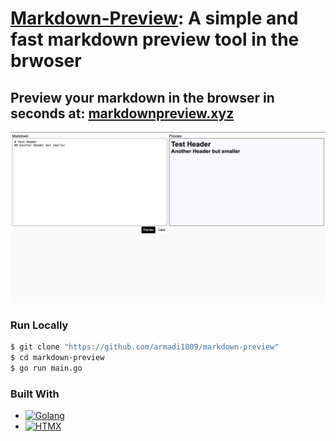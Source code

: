 # [Markdown-Preview](https://moviesdiary.xyz): A simple and fast markdown preview tool in the brwoser

## Preview your markdown in the browser in seconds at: [markdownpreview.xyz](https://markdownpreview.xyz)

![browse page image](./readmeimages/landing.png)

### Run Locally

```bash
$ git clone "https://github.com/armadi1809/markdown-preview"
$ cd markdown-preview
$ go run main.go
```

### Built With

- [![Golang][Golang]][Golang-url]
- [![HTMX][HTMX]][HTMX-url]

[Golang]: https://img.shields.io/badge/go-%2300ADD8.svg?style=for-the-badge&logo=go&logoColor=white
[Golang-url]: https://go.dev/
[HTMX]: https://img.shields.io/badge/-HTMX-000000?logo=htmx
[HTMX-url]: https://htmx.org/
